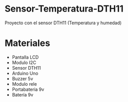 # Sensor-Temperatura-DTH11
Proyecto con el sensor DTH11 (Temperatura y humedad)

# Materiales
- Pantalla LCD
- Modulo I2C
- Sensor DTH11
- Arduino Uno
- Buzzer 5v
- Modulo rele
- Portabateria 9v
- Batería 9v
